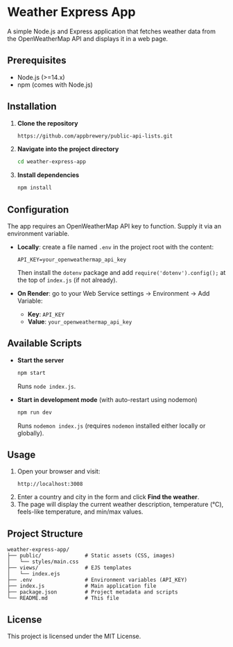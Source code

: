 # Weather Express App

A simple Node.js and Express application that fetches weather data from the OpenWeatherMap API and displays it in a web page.

## Prerequisites

- Node.js (>=14.x)
- npm (comes with Node.js)

## Installation

1. **Clone the repository**
   ```bash
   https://github.com/appbrewery/public-api-lists.git
   ```
2. **Navigate into the project directory**
   ```bash
   cd weather-express-app
   ```
3. **Install dependencies**
   ```bash
   npm install
   ```

## Configuration

The app requires an OpenWeatherMap API key to function. Supply it via an environment variable.

- **Locally**: create a file named `.env` in the project root with the content:
  ```env
  API_KEY=your_openweathermap_api_key
  ```
  Then install the `dotenv` package and add `require('dotenv').config();` at the top of `index.js` (if not already).

- **On Render**: go to your Web Service settings → Environment → Add Variable:
  - **Key**: `API_KEY`
  - **Value**: `your_openweathermap_api_key`

## Available Scripts

- **Start the server**
  ```bash
  npm start
  ```
  Runs `node index.js`.

- **Start in development mode** (with auto-restart using nodemon)
  ```bash
  npm run dev
  ```
  Runs `nodemon index.js` (requires `nodemon` installed either locally or globally).

## Usage

1. Open your browser and visit:
   ```
   http://localhost:3008
   ```
2. Enter a country and city in the form and click **Find the weather**.
3. The page will display the current weather description, temperature (°C), feels-like temperature, and min/max values.

## Project Structure

```
weather-express-app/
├── public/              # Static assets (CSS, images)
│   └── styles/main.css
├── views/               # EJS templates
│   └── index.ejs
├── .env                 # Environment variables (API_KEY)
├── index.js             # Main application file
├── package.json         # Project metadata and scripts
└── README.md            # This file
```

## License

This project is licensed under the MIT License.

